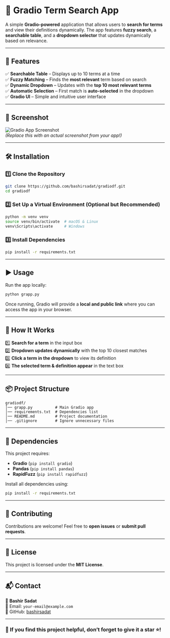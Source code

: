 # 📌 Gradio Term Search App

A simple **Gradio-powered** application that allows users to **search for terms** and view their definitions dynamically. The app features **fuzzy search**, a **searchable table**, and a **dropdown selector** that updates dynamically based on relevance.

---

## 🚀 Features

✅ **Searchable Table** – Displays up to 10 terms at a time  
✅ **Fuzzy Matching** – Finds the **most relevant** term based on search  
✅ **Dynamic Dropdown** – Updates with the **top 10 most relevant terms**  
✅ **Automatic Selection** – First match is **auto-selected** in the dropdown  
✅ **Gradio UI** – Simple and intuitive user interface  

---

## 📸 Screenshot

![Gradio App Screenshot](https://via.placeholder.com/800x400?text=Gradio+Term+Search+App)  
*(Replace this with an actual screenshot from your app!)*

---

## 🛠 Installation

### 1️⃣ Clone the Repository
```sh
git clone https://github.com/bashirsadat/gradiodf.git
cd gradiodf
```

### 2️⃣ Set Up a Virtual Environment (Optional but Recommended)
```sh
python -m venv venv
source venv/bin/activate  # macOS & Linux
venv\Scripts\activate     # Windows
```

### 3️⃣ Install Dependencies
```sh
pip install -r requirements.txt
```

---

## ▶️ Usage

Run the app locally:
```sh
python grapp.py
```
Once running, Gradio will provide a **local and public link** where you can access the app in your browser.

---

## 📝 How It Works

1️⃣ **Search for a term** in the input box  
2️⃣ **Dropdown updates dynamically** with the top 10 closest matches  
3️⃣ **Click a term in the dropdown** to view its definition  
4️⃣ **The selected term & definition appear** in the text box  

---

## 📦 Project Structure

```
gradiodf/
│── grapp.py          # Main Gradio app
│── requirements.txt  # Dependencies list
│── README.md         # Project documentation
│── .gitignore        # Ignore unnecessary files
```

---

## 📜 Dependencies

This project requires:
- **Gradio** (`pip install gradio`)
- **Pandas** (`pip install pandas`)
- **RapidFuzz** (`pip install rapidfuzz`)

Install all dependencies using:
```sh
pip install -r requirements.txt
```

---

## 🤝 Contributing

Contributions are welcome! Feel free to **open issues** or **submit pull requests**.

---

## 📄 License

This project is licensed under the **MIT License**.

---

## 📬 Contact

👤 **Bashir Sadat**  
📧 Email: `your-email@example.com`  
🔗 GitHub: [bashirsadat](https://github.com/bashirsadat)

---

### 🌟 If you find this project helpful, don’t forget to give it a star ⭐!
